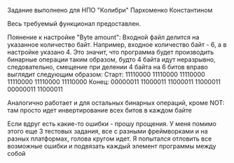 Задание выполнено для НПО "Колибри" Пархоменко Константином

Весь требуемый функционал предоставлен.

Поянение к настройке "Byte amount":
Входной файл делится на указанное количество байт. Например, входное количество байт - 6, а в настройке указано 4.
Это значит, что программа будет производить бинарные операции таким образом, будто 4 байта идут неразрывно, следовательно, смещение при делении 4 байта на 6 битов вправо выглядит следующим образом:
Старт: 11110000 11110000 11110000 11110000 11110000 11110000
Конец: 00000011 11000011 11000011 11000011 00000011 11000011

Аналогично работает и для остальных бинарных операций, кроме NOT: там просто идет инвертирование всех битов в каждом байте


Если вдруг есть какие-то ошибки - прошу прощения. У меня помимо этого еще 3 тестовых задания, все с разными фреймворками и на разных платформах, голова кругом идет. Я попытался отловить все возможные ошибки и подвязать каждый элемент программы между собой
